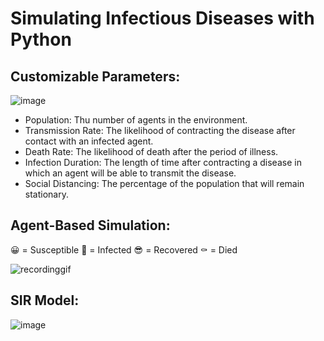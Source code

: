 # Simulating Infectious Diseases with Python

## Customizable Parameters:
![image](https://user-images.githubusercontent.com/58019082/83310673-ae1b3480-a1c1-11ea-9c39-209fe0e23685.png)

- Population: Thu number of agents in the environment.
- Transmission Rate: The likelihood of contracting the disease after contact with an infected agent.
- Death Rate: The likelihood of death after the period of illness.
- Infection Duration: The length of time after contracting a disease in which an agent will be able to transmit the disease.
- Social Distancing: The percentage of the population that will remain stationary.

## Agent-Based Simulation:
:grinning: = Susceptible
:nauseated_face: = Infected
:sunglasses: = Recovered
⚰️ = Died

![recordinggif](https://user-images.githubusercontent.com/58019082/83311311-ac527080-a1c3-11ea-85b2-b92588be121d.gif)

## SIR Model:
![image](https://user-images.githubusercontent.com/58019082/83310866-5630fd80-a1c2-11ea-9082-d3a92b876562.png)


